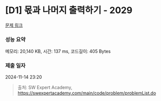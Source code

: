 # [D1] 몫과 나머지 출력하기 - 2029 

[문제 링크](https://swexpertacademy.com/main/code/problem/problemDetail.do?contestProbId=AV5QGNvKAtEDFAUq) 

### 성능 요약

메모리: 20,140 KB, 시간: 137 ms, 코드길이: 405 Bytes

### 제출 일자

2024-11-14 23:20



> 출처: SW Expert Academy, https://swexpertacademy.com/main/code/problem/problemList.do